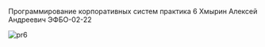 Программирование корпоративных систем практика 6 Хмырин Алексей Андреевич ЭФБО-02-22

![pr6](https://github.com/user-attachments/assets/080d4ed7-51c2-47b5-bc3a-4f77c64c4bdd)
